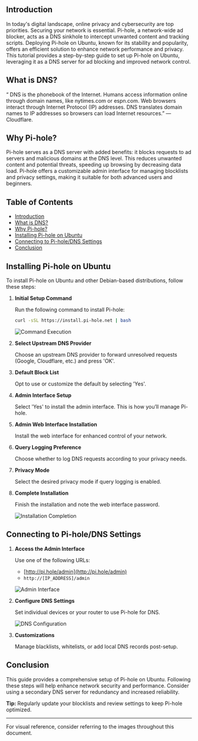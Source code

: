 
## Introduction

In today's digital landscape, online privacy and cybersecurity are top priorities. Securing your network is essential. Pi-hole, a network-wide ad blocker, acts as a DNS sinkhole to intercept unwanted content and tracking scripts. Deploying Pi-hole on Ubuntu, known for its stability and popularity, offers an efficient solution to enhance network performance and privacy. This tutorial provides a step-by-step guide to set up Pi-hole on Ubuntu, leveraging it as a DNS server for ad blocking and improved network control.

## What is DNS?

“ DNS is the phonebook of the Internet. Humans access information online through domain names, like nytimes.com or espn.com. Web browsers interact through Internet Protocol (IP) addresses. DNS translates domain names to IP addresses so browsers can load Internet resources.” — Cloudflare.
 <screenshot>

## Why Pi-hole?

Pi-hole serves as a DNS server with added benefits: it blocks requests to ad servers and malicious domains at the DNS level. This reduces unwanted content and potential threats, speeding up browsing by decreasing data load. Pi-hole offers a customizable admin interface for managing blocklists and privacy settings, making it suitable for both advanced users and beginners. 

## Table of Contents  

- [Introduction](#introduction)
- [What is DNS?](#what-is-dns)
- [Why Pi-hole?](#why-pi-hole)
- [Installing Pi-hole on Ubuntu](#installing-pi-hole-on-ubuntu)
- [Connecting to Pi-hole/DNS Settings](#connecting-to-pi-hole-dns-settings)
- [Conclusion](#conclusion)

## Installing Pi-hole on Ubuntu

To install Pi-hole on Ubuntu and other Debian-based distributions, follow these steps:

1. **Initial Setup Command**

   Run the following command to install Pi-hole:
   ```bash
   curl -sSL https://install.pi-hole.net | bash
   ```

   ![Command Execution](assets/command_execution.png)
   
2. **Select Upstream DNS Provider**

   Choose an upstream DNS provider to forward unresolved requests (Google, Cloudflare, etc.) and press 'OK'.

3. **Default Block List**

   Opt to use or customize the default by selecting 'Yes'.

4. **Admin Interface Setup**

   Select 'Yes' to install the admin interface. This is how you’ll manage Pi-hole.

5. **Admin Web Interface Installation**

   Install the web interface for enhanced control of your network.

6. **Query Logging Preference**

   Choose whether to log DNS requests according to your privacy needs.

7. **Privacy Mode**

   Select the desired privacy mode if query logging is enabled.

8. **Complete Installation**

   Finish the installation and note the web interface password.

   ![Installation Completion](assets/installation_completion.png)

## Connecting to Pi-hole/DNS Settings

1. **Access the Admin Interface**

   Use one of the following URLs:
   - [http://pi.hole/admin](http://pi.hole/admin)
   - `http://[IP_ADDRESS]/admin`
   
   ![Admin Interface](assets/admin_interface_access.png)

2. **Configure DNS Settings**

   Set individual devices or your router to use Pi-hole for DNS.

   ![DNS Configuration](assets/dns_configuration.png)

3. **Customizations**

   Manage blacklists, whitelists, or add local DNS records post-setup.

## Conclusion

This guide provides a comprehensive setup of Pi-hole on Ubuntu. Following these steps will help enhance network security and performance. Consider using a secondary DNS server for redundancy and increased reliability.

**Tip:** Regularly update your blocklists and review settings to keep Pi-hole optimized.

---

For visual reference, consider referring to the images throughout this document.
